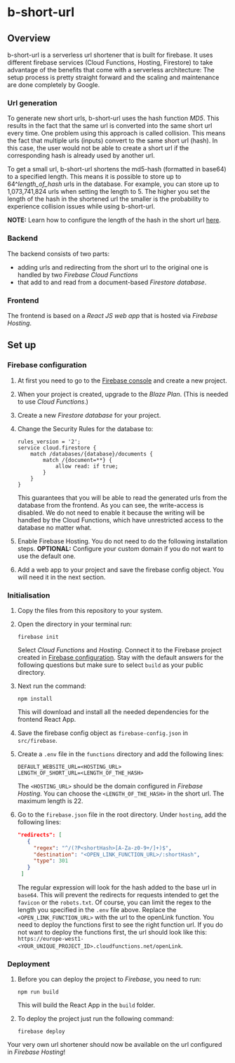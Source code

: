# b-short-url

## Overview
b-short-url is a serverless url shortener that is built for firebase. It uses different firebase services (Cloud Functions, Hosting, Firestore) to take advantage of the benefits that come with a serverless architecture: The setup process is pretty straight forward and the scaling and maintenance are done completely by Google.

### Url generation
To generate new short urls, b-short-url uses the hash function *MD5*. This results in the fact that the same url is converted into the same short url every time. One problem using this approach is called collision. This means the fact that multiple urls (inputs) convert to the same short url (hash). In this case, the user would not be able to create a short url if the corresponding hash is already used by another url.

To get a small url, b-short-url shortens the md5-hash (formatted in base64) to a specified length. This means it is possible to store up to 64^*length_of_hash* urls in the database. For example, you can store up to 1,073,741,824 urls when setting the length to 5. The higher you set the length of the hash in the shortened url the smaller is the probability to experience collision issues while using b-short-url.

**NOTE:** Learn how to configure the length of the hash in the short url [here](#initialization).

### Backend
The backend consists of two parts:
- adding urls and redirecting from the short url to the original one is handled by two *Firebase Cloud Functions*
- that add to and read from a document-based *Firestore database*.

### Frontend
The frontend is based on a *React JS web app* that is hosted via *Firebase Hosting*.

## Set up

### Firebase configuration
1. At first you need to go to the [Firebase console](https://console.firebase.google.com/) and create a new project.
   
2. When your project is created, upgrade to the *Blaze Plan*. (This is needed to use *Cloud Functions*.)
   
3. Create a new *Firestore database* for your project.
   
4. Change the Security Rules for the database to:
   ```
   rules_version = '2';
   service cloud.firestore {
       match /databases/{database}/documents {
           match /{document=**} {
               allow read: if true;
           }
       }
   }
   ```
   This guarantees that you will be able to read the generated urls from the database from the frontend. As you can see, the write-access is disabled. We do not need to enable it because the writing will be handled by the Cloud Functions, which have unrestricted access to the database no matter what.

5. Enable Firebase Hosting. You do not need to do the following installation steps.
   **OPTIONAL:** Configure your custom domain if you do not want to use the default one.

6. Add a web app to your project and save the firebase config object. You will need it in the next section.

### Initialisation
1. Copy the files from this repository to your system.

2. Open the directory in your terminal run:
   ```console
   firebase init
   ```
   Select *Cloud Functions* and *Hosting*. Connect it to the Firebase project created in [Firebase configuration](#firebase-configuration). Stay with the default answers for the following questions but make sure to select `build` as your public directory.

3. Next run the command:
   ```console
   npm install
   ```
   This will download and install all the needed dependencies for the frontend React App.

4. Save the firebase config object as `firebase-config.json` in `src/firebase`.

5. Create a `.env` file in the `functions` directory and add the following lines:
   ```shell
   DEFAULT_WEBSITE_URL=<HOSTING_URL>
   LENGTH_OF_SHORT_URL=<LENGTH_OF_THE_HASH>
   ```
   The `<HOSTING_URL>` should be the domain configured in *Firebase Hosting*.
   You can choose the `<LENGTH_OF_THE_HASH>` in the short url. The maximum length is 22.

6. Go to the `firebase.json` file in the root directory. Under `hosting`, add the following lines:
   ```json
   "redirects": [
      {
        "regex": "^/(?P<shortHash>[A-Za-z0-9+/]+)$",
        "destination": "<OPEN_LINK_FUNCTION_URL>/:shortHash",
        "type": 301
      }
    ]
   ``` 
   The regular expression will look for the hash added to the base url in `base64`. This will prevent the redirects for requests intended to get the `favicon` or the `robots.txt`. Of course, you can limit the regex to the length you specified in the `.env` file above.
   Replace the `<OPEN_LINK_FUNCTION_URL>` with the url to the openLink function. You need to deploy the functions first to see the right function url. If you do not want to deploy the functions first, the url should look like this: `https://europe-west1-<YOUR_UNIQUE_PROJECT_ID>.cloudfunctions.net/openLink`.

### Deployment
1. Before you can deploy the project to *Firebase*, you need to run:
   ```console
   npm run build
   ```
   This will build the React App in the `build` folder.

2. To deploy the project just run the following command:
   ```console
   firebase deploy
   ```

Your very own url shortener should now be available on the url configured in *Firebase Hosting*!